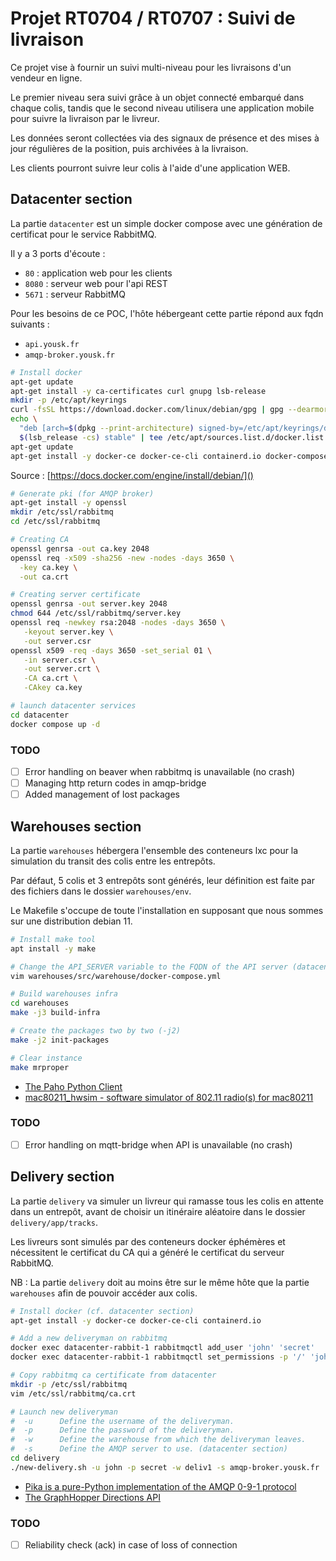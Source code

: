 # Projet RT0704 / RT0707 : Suivi de livraison

Ce projet vise à fournir un suivi multi-niveau pour les livraisons d'un vendeur en ligne.

Le premier niveau sera suivi grâce à un objet connecté embarqué dans chaque colis, tandis que le second niveau utilisera une application mobile pour suivre la livraison par le livreur.

Les données seront collectées via des signaux de présence et des mises à jour régulières de la position, puis archivées à la livraison.

Les clients pourront suivre leur colis à l'aide d'une application WEB.

## Datacenter section

La partie `datacenter` est un simple docker compose avec une génération de certificat pour le service RabbitMQ.

Il y a 3 ports d'écoute :

- `80` : application web pour les clients
- `8080` : serveur web pour l'api REST
- `5671` : serveur RabbitMQ

Pour les besoins de ce POC, l'hôte hébergeant cette partie répond aux fqdn suivants :

- `api.yousk.fr`
- `amqp-broker.yousk.fr`

```bash
# Install docker
apt-get update
apt-get install -y ca-certificates curl gnupg lsb-release
mkdir -p /etc/apt/keyrings
curl -fsSL https://download.docker.com/linux/debian/gpg | gpg --dearmor -o /etc/apt/keyrings/docker.gpg
echo \
  "deb [arch=$(dpkg --print-architecture) signed-by=/etc/apt/keyrings/docker.gpg] https://download.docker.com/linux/debian \
  $(lsb_release -cs) stable" | tee /etc/apt/sources.list.d/docker.list > /dev/null
apt-get update
apt-get install -y docker-ce docker-ce-cli containerd.io docker-compose-plugin
```

Source : [https://docs.docker.com/engine/install/debian/]()

```bash
# Generate pki (for AMQP broker)
apt-get install -y openssl
mkdir /etc/ssl/rabbitmq
cd /etc/ssl/rabbitmq

# Creating CA
openssl genrsa -out ca.key 2048
openssl req -x509 -sha256 -new -nodes -days 3650 \
  -key ca.key \
  -out ca.crt

# Creating server certificate
openssl genrsa -out server.key 2048
chmod 644 /etc/ssl/rabbitmq/server.key
openssl req -newkey rsa:2048 -nodes -days 3650 \
   -keyout server.key \
   -out server.csr
openssl x509 -req -days 3650 -set_serial 01 \
   -in server.csr \
   -out server.crt \
   -CA ca.crt \
   -CAkey ca.key
```

```bash
# launch datacenter services
cd datacenter
docker compose up -d
```

### TODO

- [ ] Error handling on beaver when rabbitmq is unavailable (no crash)
- [ ] Managing http return codes in amqp-bridge
- [ ] Added management of lost packages

## Warehouses section

La partie `warehouses` hébergera l'ensemble des conteneurs lxc pour la simulation du transit des colis entre les entrepôts.

Par défaut, 5 colis et 3 entrepôts sont générés, leur définition est faite par des fichiers dans le dossier `warehouses/env`.

Le Makefile s'occupe de toute l'installation en supposant que nous sommes sur une distribution debian 11.

```bash
# Install make tool
apt install -y make

# Change the API_SERVER variable to the FQDN of the API server (datacenter section)
vim warehouses/src/warehouse/docker-compose.yml

# Build warehouses infra
cd warehouses
make -j3 build-infra

# Create the packages two by two (-j2)
make -j2 init-packages

# Clear instance
make mrproper
```

- [The Paho Python Client](https://www.eclipse.org/paho/index.php?page=clients/python/index.php)
- [mac80211_hwsim - software simulator of 802.11 radio(s) for mac80211](https://www.kernel.org/doc/html/latest/networking/mac80211_hwsim/mac80211_hwsim.html)

### TODO

- [ ] Error handling on mqtt-bridge when API is unavailable (no crash)

## Delivery section

La partie `delivery` va simuler un livreur qui ramasse tous les colis en attente dans un entrepôt, avant de choisir un itinéraire aléatoire dans le dossier `delivery/app/tracks`.

Les livreurs sont simulés par des conteneurs docker éphémères et nécessitent le certificat du CA qui a généré le certificat du serveur RabbitMQ.

NB : La partie `delivery` doit au moins être sur le même hôte que la partie `warehouses` afin de pouvoir accéder aux colis.

```bash
# Install docker (cf. datacenter section)
apt-get install -y docker-ce docker-ce-cli containerd.io

# Add a new deliveryman on rabbitmq
docker exec datacenter-rabbit-1 rabbitmqctl add_user 'john' 'secret'
docker exec datacenter-rabbit-1 rabbitmqctl set_permissions -p '/' 'john' '' '^(amq\.gen.*|amq\.default)$' ''

# Copy rabbitmq ca certificate from datacenter
mkdir -p /etc/ssl/rabbitmq
vim /etc/ssl/rabbitmq/ca.crt

# Launch new deliveryman
#  -u      Define the username of the deliveryman.
#  -p      Define the password of the deliveryman.
#  -w      Define the warehouse from which the deliveryman leaves.
#  -s      Define the AMQP server to use. (datacenter section)
cd delivery
./new-delivery.sh -u john -p secret -w deliv1 -s amqp-broker.yousk.fr
```

- [Pika is a pure-Python implementation of the AMQP 0-9-1 protocol](https://pika.readthedocs.io/en/stable/)
- [The GraphHopper Directions API](https://graphhopper.com/maps/?profile=small_truck&layer=OpenStreetMap)

### TODO

- [ ] Reliability check (ack) in case of loss of connection

